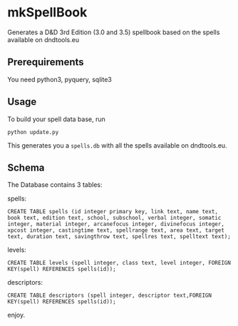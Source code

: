 # mkSpellBook #

Generates a D&amp;D 3rd Edition (3.0 and 3.5) spellbook based on the spells available on dndtools.eu

## Prerequirements ##

You need python3, pyquery, sqlite3

## Usage ##
To build your spell data base, run

    python update.py
  
This generates you a `spells.db` with all the spells available on dndtools.eu.

## Schema ##

The Database contains 3 tables:

spells:

    CREATE TABLE spells (id integer primary key, link text, name text, book text, edition text, school, subschool, verbal integer, somatic integer, material integer, arcanefocus integer, divinefocus integer, xpcost integer, castingtime text, spellrange text, area text, target text, duration text, savingthrow text, spellres text, spelltext text);

levels:

    CREATE TABLE levels (spell integer, class text, level integer, FOREIGN KEY(spell) REFERENCES spells(id));

descriptors:

    CREATE TABLE descriptors (spell integer, descriptor text,FOREIGN KEY(spell) REFERENCES spells(id));

enjoy.
